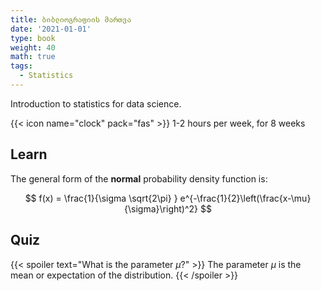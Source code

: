 ```yaml
---
title: ბიბლიოგრაფიის მართვა
date: '2021-01-01'
type: book
weight: 40
math: true
tags:
  - Statistics
---
```


Introduction to statistics for data science.

<!--more-->

{{< icon name="clock" pack="fas" >}} 1-2 hours per week, for 8 weeks

## Learn

The general form of the **normal** probability density function is:

$$
f(x) = \frac{1}{\sigma \sqrt{2\pi} } e^{-\frac{1}{2}\left(\frac{x-\mu}{\sigma}\right)^2}
$$


## Quiz

{{< spoiler text="What is the parameter $\mu$?" >}}
The parameter $\mu$ is the mean or expectation of the distribution.
{{< /spoiler >}}
